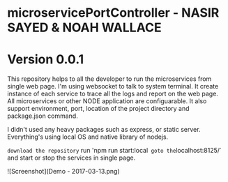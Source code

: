 # microservicePortController - NASIR SAYED & NOAH WALLACE
# Version 0.0.1

This repository helps to all the developer to run the microservices from single web page. I'm using websocket to talk to system terminal. It create instance of each service to trace all the logs and report on the web page. All microservices or other NODE application are configuarable. It also support environment, port, location of the project directory and package.json command. 

I didn't used any heavy packages such as express, or static server. Everything's using local OS and native library of nodejs.

`download the repository`
run 'npm run start:local` 
goto the `localhost:8125/` and start or stop the services in single page.

![Screenshot](Demo - 2017-03-13.png)
